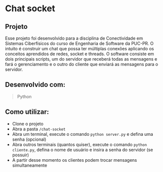 # Chat socket

## Projeto

Esse projeto foi desenvolvido para a disciplina de Conectividade em Sistemas Ciberfísicos do curso de Engenharia de Software da PUC-PR. O intuito é construir um chat que possa ter múltiplas conexões aplicando os conceitos aprendidos de redes, socket e threads. O software consiste em dois principais scripts, um do servidor que receberá todas as mensagens e fará o gerenciamento e o outro do cliente que enviará as mensagens para o servidor.

## Desenvolvido com:

> Python

## Como utilizar:

- Clone o projeto
- Abra a pasta `/chat-socket`
- Abra um terminal, execute o comando `python server.py` e defina uma senha (opcional)
- Abra outros terminais (quantos quiser), execute o comando `python cliente.py`, defina o nome de usuário e insira a senha do servidor (se possuir)
- A partir desse momento os clientes podem trocar mensagens simultaneamente
